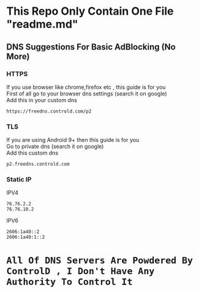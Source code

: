# This Repo Only Contain One File "readme.md"
## DNS Suggestions For Basic AdBlocking (No More)
### HTTPS
If you use browser like chrome,firefox etc , this guide is for you  
First of all go to your browser dns settings (search it on google)  
Add this in your custom dns 
```
https://freedns.controld.com/p2
```
### TLS
If you are using Android 9+ then this guide is for you  
Go to private dns (search it on google)  
Add this custom dns 
```
p2.freedns.controld.com
```
### Static IP
IPV4
```
76.76.2.2  
76.76.10.2
```
IPV6
```
2606:1a40::2  
2606:1a40:1::2
```
# `All Of DNS Servers Are Powdered By ControlD , I Don't Have Any Authority To Control It`
